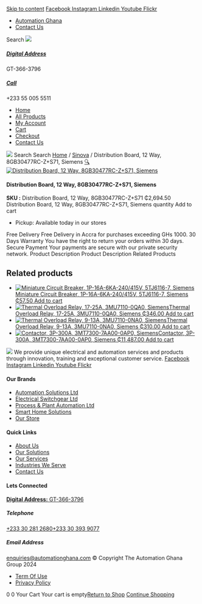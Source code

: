 [Skip to content](https://store.automationghana.com/product/distribution-board-12-way-8gb30477rc-zs71-siemens/#content)
[ Facebook ](https://www.facebook.com/automationgh/) [ Instagram ](https://www.instagram.com/automationgh/) [ Linkedin ](https://www.linkedin.com/company/the-automation-ghana-limited/) [ Youtube ](https://www.youtube.com/channel/UCurrRDUSm5oIW39VXjn1u0w) [ Flickr ](https://www.flickr.com/photos/181794037@N07/)
  * [ Automation Ghana ](https://automationghana.com)
  * [ Contact Us ](https://store.automationghana.com/contact/)


Search
[ ![](https://store.automationghana.com/wp-content/uploads/2024/04/Website-TAGG-Logo-BLUE.png) ](https://store.automationghana.com/)
[ ](https://maps.app.goo.gl/m4xeaagWCNbLk4jM6)
#####  [ Digital Address ](https://maps.app.goo.gl/m4xeaagWCNbLk4jM6)
GT-366-3796 
[ ](tel:+233550055511)
#####  [ Call ](tel:+233550055511)
+233 55 005 5511 
  * [Home](https://store.automationghana.com/)
  * [All Products](https://store.automationghana.com/shop/)
  * [My Account](https://store.automationghana.com/my-account/)
  * [Cart](https://store.automationghana.com/cart/)
  * [Checkout](https://store.automationghana.com/checkout/)
  * [Contact Us](https://store.automationghana.com/contact/)


[![](https://store.automationghana.com/wp-content/uploads/2024/04/AutomationGhana_logo_white.png)](https://store.automationghana.com)
Search
Search
[Home](https://store.automationghana.com) / [Sinova](https://store.automationghana.com/product-category/sinova-siemens/) / Distribution Board, 12 Way, 8GB30477RC-Z+S71, Siemens
[🔍](https://store.automationghana.com/product/distribution-board-12-way-8gb30477rc-zs71-siemens/)
[![Distribution Board, 12 Way, 8GB30477RC-Z+S71, Siemens](https://store.automationghana.com/wp-content/uploads/2025/03/db.png)](https://store.automationghana.com/wp-content/uploads/2025/03/db.png)
####  Distribution Board, 12 Way, 8GB30477RC-Z+S71, Siemens 
**SKU :** Distribution Board, 12 Way, 8GB30477RC-Z+S71 
₵2,694.50
Distribution Board, 12 Way, 8GB30477RC-Z+S71, Siemens quantity
Add to cart
  * Pickup: Available today in our stores


Free Delivery 
Free Delivery in Accra for purchases exceeding GHs 1000. 
30 Days Warranty 
You have the right to return your orders within 30 days. 
Secure Payment 
Your payments are secure with our private security network. 
Product Description
Product Description
Related Products 
## Related products
  * [![Miniature Circuit Breaker, 1P-16A-6KA-240/415V, 5TJ6116-7, Siemens](https://store.automationghana.com/wp-content/uploads/2025/03/Miniature-Circuit-Breaker-300x300.jpg)Miniature Circuit Breaker, 1P-16A-6KA-240/415V, 5TJ6116-7, Siemens ₵57.50 ](https://store.automationghana.com/product/miniature-circuit-breaker-1p-16a-6ka-240-415v-5tj6116-7-siemens/)
[Add to cart](https://store.automationghana.com/product/distribution-board-12-way-8gb30477rc-zs71-siemens/?add-to-cart=24515)
  * [![Thermal Overload Relay, 17-25A, 3MU7110-0QA0, Siemens](https://store.automationghana.com/wp-content/uploads/2025/03/thermal-overload-300x300.png)Thermal Overload Relay, 17-25A, 3MU7110-0QA0, Siemens ₵346.00 ](https://store.automationghana.com/product/thermal-overload-relay-17-25a-3mu7110-0qa0-siemens/)
[Add to cart](https://store.automationghana.com/product/distribution-board-12-way-8gb30477rc-zs71-siemens/?add-to-cart=24511)
  * [![Thermal Overload Relay, 9-13A, 3MU7110-0NA0, Siemens](https://store.automationghana.com/wp-content/uploads/2025/03/thermal-overload-300x300.png)Thermal Overload Relay, 9-13A, 3MU7110-0NA0, Siemens ₵310.00 ](https://store.automationghana.com/product/thermal-overload-relay-9-13a-3mu7110-0na0-siemens/)
[Add to cart](https://store.automationghana.com/product/distribution-board-12-way-8gb30477rc-zs71-siemens/?add-to-cart=24508)
  * [![Contactor, 3P-300A, 3MT7300-7AA00-0AP0, Siemens](https://store.automationghana.com/wp-content/uploads/2025/03/contactor-1.jpg)Contactor, 3P-300A, 3MT7300-7AA00-0AP0, Siemens ₵11,487.00 ](https://store.automationghana.com/product/contactor-3p-300a-3mt7300-7aa00-0ap0-siemens/)
[Add to cart](https://store.automationghana.com/product/distribution-board-12-way-8gb30477rc-zs71-siemens/?add-to-cart=24498)


![](https://store.automationghana.com/wp-content/uploads/2024/04/AutomationGhana_logo_white.png)
We provide unique electrical and automation services and products through innovation, training and exceptional customer service.
[ Facebook ](https://www.facebook.com/automationgh/) [ Instagram ](https://www.instagram.com/automationgh/) [ Linkedin ](https://www.linkedin.com/company/the-automation-ghana-limited/) [ Youtube ](https://www.youtube.com/channel/UCurrRDUSm5oIW39VXjn1u0w) [ Flickr ](https://www.flickr.com/photos/181794037@N07/)
#### Our Brands
  * [ Automation Solutions Ltd ](https://store.automationghana.com/product/distribution-board-12-way-8gb30477rc-zs71-siemens/)
  * [ Electrical Switchgear Ltd ](https://store.automationghana.com/product/distribution-board-12-way-8gb30477rc-zs71-siemens/)
  * [ Process & Plant Automation Ltd ](https://store.automationghana.com/product/distribution-board-12-way-8gb30477rc-zs71-siemens/)
  * [ Smart Home Solutions ](https://store.automationghana.com/product/distribution-board-12-way-8gb30477rc-zs71-siemens/)
  * [ Our Store ](https://store.automationghana.com/product/distribution-board-12-way-8gb30477rc-zs71-siemens/)


#### Quick Links
  * [ About Us ](https://store.automationghana.com/product/distribution-board-12-way-8gb30477rc-zs71-siemens/)
  * [ Our Solutions ](https://store.automationghana.com/product/distribution-board-12-way-8gb30477rc-zs71-siemens/)
  * [ Our Services ](https://store.automationghana.com/product/distribution-board-12-way-8gb30477rc-zs71-siemens/)
  * [ Industries We Serve ](https://store.automationghana.com/product/distribution-board-12-way-8gb30477rc-zs71-siemens/)
  * [ Contact Us ](https://store.automationghana.com/product/distribution-board-12-way-8gb30477rc-zs71-siemens/)


#### Lets Connected
[**Digital Address:** GT-366-3796](https://maps.app.goo.gl/m4xeaagWCNbLk4jM6)
#####  Telephone 
[ +233 30 281 2680](tel:+233302812680)[+233 30 393 9077](https://store.automationghana.com/product/distribution-board-12-way-8gb30477rc-zs71-siemens/+233303939077)
#####  Email Address 
enquiries@automationghana.com 
© Copyright The Automation Ghana Group 2024
  * [ Term Of Use ](https://store.automationghana.com/product/distribution-board-12-way-8gb30477rc-zs71-siemens/)
  * [ Privacy Policy ](https://store.automationghana.com/product/distribution-board-12-way-8gb30477rc-zs71-siemens/)


0
0
Your Cart
Your cart is empty[Return to Shop](https://store.automationghana.com/shop/)
[Continue Shopping](https://store.automationghana.com/product/distribution-board-12-way-8gb30477rc-zs71-siemens/)

